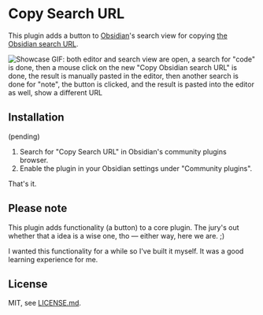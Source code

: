 # Copy Search URL

This plugin adds a button to [Obsidian](https://obsidian.md)'s search view for copying [the Obsidian search URL](https://help.obsidian.md/Advanced+topics/Using+obsidian+URI#Action+search).

![Showcase GIF: both editor and search view are open, a search for "code" is done, then a mouse click on the new "Copy Obsidian search URL" is done, the result is manually pasted in the editor, then another search is done for "note", the button is clicked, and the result is pasted into the editor as well, show a different URL](https://raw.githubusercontent.com/czottmann/obsidian-copy-search-url/master/showcase.gif)


## Installation

(pending)

1. Search for "Copy Search URL" in Obsidian's community plugins browser.
2. Enable the plugin in your Obsidian settings under "Community plugins".

That's it.


## Please note

This plugin adds functionality (a button) to a core plugin. The jury's out
whether that a idea is a wise one, tho — either way, here we are. ;)

I wanted this functionality for a while so I've built it myself.  It was a good
learning experience for me.


## License

MIT, see [LICENSE.md](LICENSE.md).
